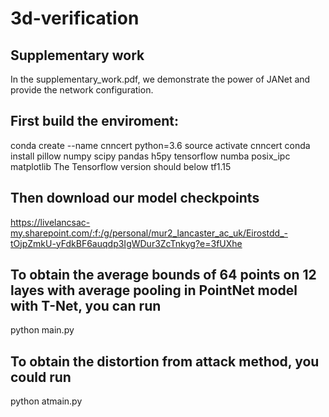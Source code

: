 # 3d-verification
## Supplementary work
In the supplementary_work.pdf, we demonstrate the power of JANet and provide the network configuration.
## First build the enviroment:

conda create --name cnncert python=3.6
source activate cnncert
conda install pillow numpy scipy pandas h5py tensorflow numba posix_ipc matplotlib
The Tensorflow version should below tf1.15
## Then download our model checkpoints
https://livelancsac-my.sharepoint.com/:f:/g/personal/mur2_lancaster_ac_uk/Eirostdd_-tOjpZmkU-yFdkBF6auqdp3IgWDur3ZcTnkyg?e=3fUXhe
## To obtain the average bounds of 64 points on 12 layes with average pooling in PointNet model with T-Net, you can run 
python main.py
## To obtain the distortion from attack method, you could run
python atmain.py
